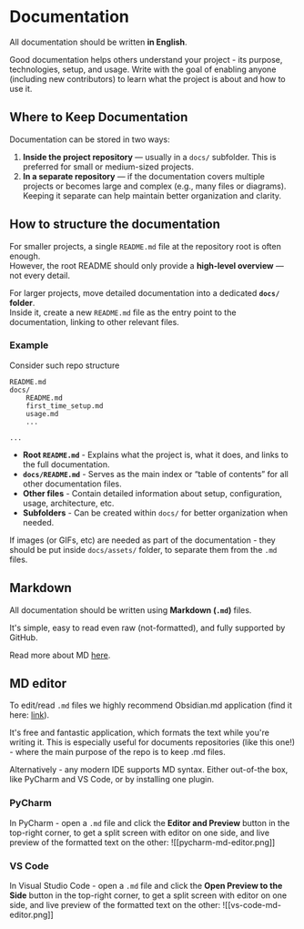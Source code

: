 # Documentation

All documentation should be written **in English**.

Good documentation helps others understand your project - its purpose, technologies, setup, and usage. Write with the goal of enabling anyone (including new contributors) to learn what the project is about and how to use it.

## Where to Keep Documentation

Documentation can be stored in two ways:

1. **Inside the project repository** — usually in a `docs/` subfolder. This is preferred for small or medium-sized projects.
2. **In a separate repository** — if the documentation covers multiple projects or becomes large and complex (e.g., many files or diagrams). Keeping it separate can help maintain better organization and clarity.

## How to structure the documentation

For smaller projects, a single `README.md` file at the repository root is often enough.  
However, the root README should only provide a **high-level overview** — not every detail.

For larger projects, move detailed documentation into a dedicated **`docs/` folder**.  
Inside it, create a new `README.md` file as the entry point to the documentation, linking to other relevant files.

### Example

Consider such repo structure
```
README.md
docs/
	README.md
	first_time_setup.md
	usage.md
	...

...
```

- **Root `README.md`** - Explains what the project is, what it does, and links to the full documentation.
- **`docs/README.md`** - Serves as the main index or “table of contents” for all other documentation files.
- **Other files** - Contain detailed information about setup, configuration, usage, architecture, etc.
- **Subfolders** - Can be created within `docs/` for better organization when needed.

If images (or GIFs, etc) are needed as part of the documentation - they should be put inside `docs/assets/` folder, to separate them from the `.md` files.

## Markdown

All documentation should be written using **Markdown (`.md`)** files.

It's simple, easy to read even raw (not-formatted), and fully supported by GitHub. 

Read more about MD [here](https://www.markdownguide.org/).

## MD editor

To edit/read `.md` files we highly recommend Obsidian.md application (find it here: [link](https://obsidian.md/)).

It's free and fantastic application, which formats the text while you're writing it. This is especially useful for documents repositories (like this one!) - where the main purpose of the repo is to keep .md files.

Alternatively - any modern IDE supports MD syntax. Either out-of-the box, like PyCharm and VS Code, or by installing one plugin.

### PyCharm

In PyCharm - open a `.md` file and click the **Editor and Preview** button in the top-right corner, to get a split screen with editor on one side, and live preview of the formatted text on the other:
![[pycharm-md-editor.png]]

### VS Code

In Visual Studio Code - open a `.md` file and click the **Open Preview to the Side** button in the top-right corner, to get a split screen with editor on one side, and live preview of the formatted text on the other:
![[vs-code-md-editor.png]]